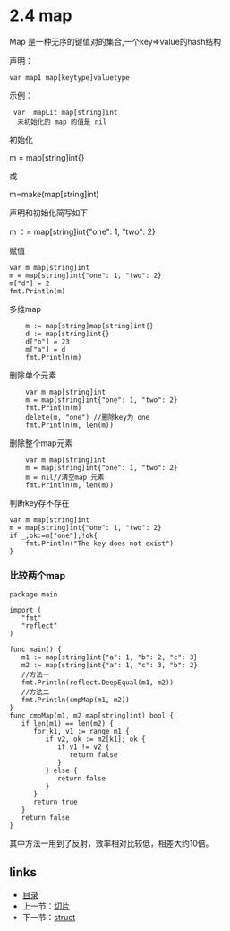 # **2.4 map**

Map 是一种无序的键值对的集合,一个key=>value的hash结构

声明：

```
var map1 map[keytype]valuetype
```

示例：

```
 var  mapLit map[string]int   
  未初始化的 map 的值是 nil
```

初始化

m = map[string]int{}

或

m=make(map[string]int)

声明和初始化简写如下

m ：= map[string]int{"one": 1, "two": 2}

赋值

```
var m map[string]int
m = map[string]int{"one": 1, "two": 2}
m["d"] = 2
fmt.Println(m)
```

多维map

```
	m := map[string]map[string]int{}
	d := map[string]int{}
	d["b"] = 23
	m["a"] = d
	fmt.Println(m)
```

删除单个元素

```
	var m map[string]int
	m = map[string]int{"one": 1, "two": 2}	
	fmt.Println(m)
	delete(m, "one") //删除key为 one
	fmt.Println(m, len(m))
```

删除整个map元素

```
	var m map[string]int
	m = map[string]int{"one": 1, "two": 2}
	m = nil//清空map 元素
	fmt.Println(m, len(m))
```

判断key存不存在

```
var m map[string]int
m = map[string]int{"one": 1, "two": 2}
if _,ok:=m["one"];!ok{
	fmt.Println("The key does not exist")
}
```

### 比较两个map

```
package main

import (
   "fmt"
   "reflect"
)

func main() {
   m1 := map[string]int{"a": 1, "b": 2, "c": 3}
   m2 := map[string]int{"a": 1, "c": 3, "b": 2}
   //方法一
   fmt.Println(reflect.DeepEqual(m1, m2))
   //方法二
   fmt.Println(cmpMap(m1, m2))
}
func cmpMap(m1, m2 map[string]int) bool {
   if len(m1) == len(m2) {
      for k1, v1 := range m1 {
         if v2, ok := m2[k1]; ok {
            if v1 != v2 {
               return false
            }
         } else {
            return false
         }
      }
      return true
   }
   return false
}
```

其中方法一用到了反射，效率相对比较低，相差大约10倍。



## links

- [目录](https://github.com/guyan0319/golang_development_notes/blob/master/zh/preface.md)
- 上一节：[切片](https://github.com/guyan0319/golang_development_notes/blob/master/zh/2.3.md)
- 下一节：[struct](https://github.com/guyan0319/golang_development_notes/blob/master/zh/2.5.md)

